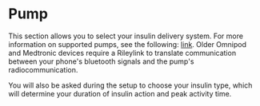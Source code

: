 # Pump
This section allows you to select your insulin delivery system. For more information on supported pumps, see the following: [link](../../intro/requirements/pump.md). Older Omnipod and Medtronic devices require a Rileylink to translate communication between your phone's bluetooth signals and the pump's radiocommunication.

You will also be asked during the setup to choose your insulin type, which will determine your duration of insulin action and peak activity time.